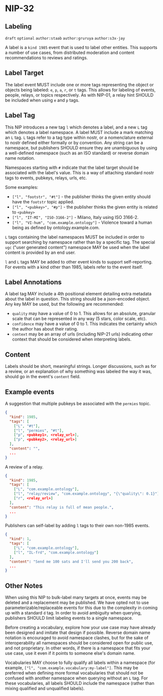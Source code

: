 # NIP-32

## Labeling

`draft` `optional` `author:staab` `author:gruruya` `author:s3x-jay`

A label is a `kind 1985` event that is used to label other entities. This supports a number of use cases, from distributed moderation and content recommendations to reviews and ratings.

## Label Target

The label event MUST include one or more tags representing the object or objects being
labeled: `e`, `p`, `a`, `r`, or `t` tags. This allows for labeling of events, people, relays,
or topics respectively. As with NIP-01, a relay hint SHOULD be included when using `e` and
`p` tags.

## Label Tag

This NIP introduces a new tag `l` which denotes a label, and a new `L` tag which denotes a label namespace.
A label MUST include a mark matching an `L` tag. `L` tags refer to a tag type within nostr, or a nomenclature
external to nostr defined either formally or by convention. Any string can be a namespace, but publishers SHOULD
ensure they are unambiguous by using a well-defined namespace (such as an ISO standard) or reverse domain name notation.

Namespaces starting with `#` indicate that the label target should be associated with the label's value.
This is a way of attaching standard nostr tags to events, pubkeys, relays, urls, etc.

Some examples:

- `["l", "footstr", "#t"]` - the publisher thinks the given entity should have the `footstr` topic applied.
- `["l", "<pubkey>", "#p"]` - the publisher thinks the given entity is related to `<pubkey>`
- `["l", "IT-MI", "ISO-3166-2"]` - Milano, Italy using ISO 3166-2.
- `["l", "VI-hum", "com.example.ontology"]` - Violence toward a human being as defined by ontology.example.com.

`L` tags containing the label namespaces MUST be included in order to support searching by
namespace rather than by a specific tag. The special `ugc` ("user generated content") namespace
MAY be used when the label content is provided by an end user.

`l` and `L` tags MAY be added to other event kinds to support self-reporting. For events
with a kind other than 1985, labels refer to the event itself.

## Label Annotations

A label tag MAY include a 4th positional element detailing extra metadata about the label in question. This string
should be a json-encoded object. Any key MAY be used, but the following are recommended:

- `quality` may have a value of 0 to 1. This allows for an absolute, granular scale that can be represented in any way (5 stars, color scale, etc).
- `confidence` may have a value of 0 to 1. This indicates the certainty which the author has about their rating.
- `context` may be an array of urls (including NIP-21 urls) indicating other context that should be considered when interpreting labels.

## Content

Labels should be short, meaningful strings. Longer discussions, such as for a review, or an
explanation of why something was labeled the way it was, should go in the event's `content` field.

## Example events

A suggestion that multiple pubkeys be associated with the `permies` topic.

```json
{
  "kind": 1985,
  "tags": [
    ["L", "#t"],
    ["l", "permies", "#t"],
    ["p", <pubkey1>, <relay_url>],
    ["p", <pubkey2>, <relay_url>]
  ],
  "content": "",
  ...
}
```

A review of a relay.

```json
{
  "kind": 1985,
  "tags": [
    ["L", "com.example.ontology"],
    ["l", "relay/review", "com.example.ontology", "{\"quality\": 0.1}"],
    ["r", <relay_url>]
  ],
  "content": "This relay is full of mean people.",
  ...
}
```

Publishers can self-label by adding `l` tags to their own non-1985 events.

```json
{
  "kind": 1,
  "tags": [
    ["L", "com.example.ontology"],
    ["l", "IL-frd", "com.example.ontology"]
  ],
  "content": "Send me 100 sats and I'll send you 200 back",
  ...
}
```

## Other Notes

When using this NIP to bulk-label many targets at once, events may be deleted and a replacement
may be published. We have opted not to use parameterizable/replaceable events for this due to the
complexity in coming up with a standard `d` tag. In order to avoid ambiguity when querying,
publishers SHOULD limit labeling events to a single namespace.

Before creating a vocabulary, explore how your use case may have already been designed and
imitate that design if possible. Reverse domain name notation is encouraged to avoid
namespace clashes, but for the sake of interoperability all namespaces should be
considered open for public use, and not proprietary. In other words, if there is a
namespace that fits your use case, use it even if it points to someone else's domain name.

Vocabularies MAY choose to fully qualify all labels within a namespace (for example,
`["l", "com.example.vocabulary:my-label"]`. This may be preferred when defining more
formal vocabularies that should not be confused with another namespace when querying
without an `L` tag. For these vocabularies, all labels SHOULD include the namespace
(rather than mixing qualified and unqualified labels).
